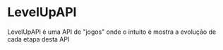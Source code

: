 # LevelUpAPI
LevelUpAPI é uma  API de "jogos" onde o intuito é mostra a evolução de cada etapa desta API 
